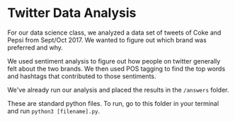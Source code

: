 # Twitter Data Analysis
For our data science class, we analyzed a data set of tweets of Coke and Pepsi from Sept/Oct 2017. We wanted to figure out which brand was preferred and why.

We used sentiment analysis to figure out how people on twitter generally felt about the two brands. We then used POS tagging to find the top words and hashtags that contributed to those sentiments.

We've already run our analysis and placed the results in the `/answers` folder.

These are standard python files. To run, go to this folder in your terminal and run `python3 [filename].py`.
